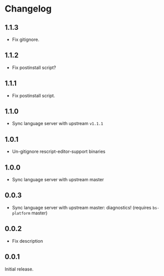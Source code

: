 # Changelog

## 1.1.3
- Fix gitignore.

## 1.1.2
- Fix postinstall script?

## 1.1.1
- Fix postinstall script.

## 1.1.0
- Sync language server with upstream `v1.1.1`

## 1.0.1
- Un-gitignore rescript-editor-support binaries

## 1.0.0
- Sync language server with upstream master

## 0.0.3
- Sync language server with upstream master: diagnostics! (requires `bs-platform` master)

## 0.0.2
- Fix description

## 0.0.1
Initial release.

